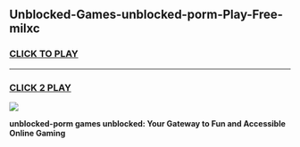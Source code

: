 
## Unblocked-Games-unblocked-porm-Play-Free-milxc
<h3>
<a href="https://premium76.site?title=unblocked-porm&ref=18A1">CLICK TO PLAY</a></h3>
<hr>

<h3>
<a href="https://premium76.site?title=unblocked-porm&ref=18A1">CLICK 2 PLAY</a>
  
</h3>

<a href="https://premium76.site?title=unblocked-porm&ref=18A1"><img src="https://clearcache.store/games.png"></a>


**unblocked-porm games unblocked: Your Gateway to Fun and Accessible Online Gaming**
